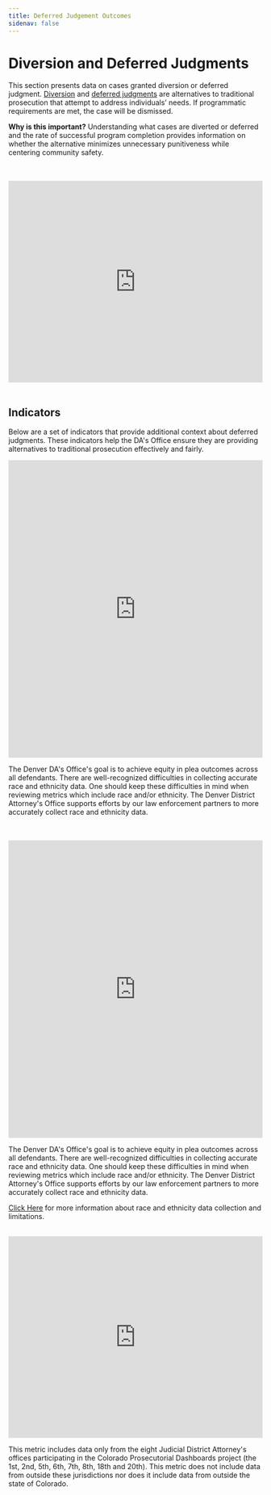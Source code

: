 ```yaml
---
title: Deferred Judgement Outcomes
sidenav: false
---
```

# Diversion and Deferred Judgments

This section presents data on cases granted diversion or deferred judgment. <a href="/technical-notes#diversion">Diversion</a> and <a href="/technical-notes#deferred">deferred judgments</a> are alternatives to traditional prosecution that attempt to address individuals’ needs. If programmatic requirements are met, the case will be dismissed.

**Why is this important?** Understanding what cases are diverted or deferred and the rate of successful program completion provides information on whether the alternative minimizes unnecessary punitiveness while centering community safety.

<br>

<br>

<iframe title="Number of Felony Cases Receiving Deferred Judgment, by Quarter" aria-label="Interactive line chart" id="datawrapper-chart-z6db6" src="https://datawrapper.dwcdn.net/z6db6/" scrolling="no" frameborder="0" style="width: 0; min-width: 100% !important; border: none;" height="400"></iframe><script type="text/javascript">!function(){"use strict";window.addEventListener("message",(function(e){if(void 0!==e.data["datawrapper-height"]){var t=document.querySelectorAll("iframe");for(var a in e.data["datawrapper-height"])for(var r=0;r<t.length;r++){if(t[r].contentWindow===e.source)t[r].style.height=e.data["datawrapper-height"][a]+"px"}}}))}();
</script> <br>

<br>

## Indicators

Below are a set of indicators that provide additional context about deferred judgments. These indicators help the DA's Office ensure they are providing alternatives to traditional prosecution effectively and fairly.

<iframe title="Deferred Judgment Differences by Defendant Race/Ethnicity - Black Defendants" aria-label="Bullet Bars" id="datawrapper-chart-l2U22" src="https://datawrapper.dwcdn.net/l2U22/" scrolling="no" frameborder="0" style="width: 0; min-width: 100% !important; border: none;" height="590"></iframe><script type="text/javascript">!function(){"use strict";window.addEventListener("message",(function(e){if(void 0!==e.data["datawrapper-height"]){var t=document.querySelectorAll("iframe");for(var a in e.data["datawrapper-height"])for(var r=0;r<t.length;r++){if(t[r].contentWindow===e.source)t[r].style.height=e.data["datawrapper-height"][a]+"px"}}}))}();
</script> 

<br>

The Denver DA's Office's goal is to achieve equity in plea outcomes across all defendants. There are well-recognized difficulties in collecting accurate race and ethnicity data. One should keep these difficulties in mind when reviewing metrics which include race and/or ethnicity. The Denver District Attorney's Office supports efforts by our law enforcement partners to more accurately collect race and ethnicity data.

<br>

<br>

<iframe title="Deferred Judgment Differences by Defendant Race/Ethnicity - Hispanic Defendants" aria-label="Bullet Bars" id="datawrapper-chart-cbcBh" src="https://datawrapper.dwcdn.net/cbcBh/" scrolling="no" frameborder="0" style="width: 0; min-width: 100% !important; border: none;" height="590"></iframe><script type="text/javascript">!function(){"use strict";window.addEventListener("message",(function(e){if(void 0!==e.data["datawrapper-height"]){var t=document.querySelectorAll("iframe");for(var a in e.data["datawrapper-height"])for(var r=0;r<t.length;r++){if(t[r].contentWindow===e.source)t[r].style.height=e.data["datawrapper-height"][a]+"px"}}}))}();
</script> <br>

The Denver DA's Office's goal is to achieve equity in plea outcomes across all defendants. There are well-recognized difficulties in collecting accurate race and ethnicity data. One should keep these difficulties in mind when reviewing metrics which include race and/or ethnicity. The Denver District Attorney's Office supports efforts by our law enforcement partners to more accurately collect race and ethnicity data.

<a href="/defendant_characteristics#R/E indicators">Click Here</a> for more information about race and ethnicity data collection and limitations.

<br>

<!--

<iframe title="Percent of Deferred Judgments with Successful Completion" aria-label="Interactive area chart" id="datawrapper-chart-jzE1Y" src="https://datawrapper.dwcdn.net/jzE1Y/" scrolling="no" frameborder="0" style="width: 0; min-width: 100% !important; border: none;" height="400"></iframe><script type="text/javascript">!function(){"use strict";window.addEventListener("message",(function(e){if(void 0!==e.data["datawrapper-height"]){var t=document.querySelectorAll("iframe");for(var a in e.data["datawrapper-height"])for(var r=0;r<t.length;r++){if(t[r].contentWindow===e.source)t[r].style.height=e.data["datawrapper-height"][a]+"px"}}}))}();
</script> <br>

<br>

\\\*\\\*\\\\[This metric does not appear accurate and does not include data past Q1 2020.]\\\*\\\*

<br>

\-->

<iframe title="Recidivism After Deferred Judgment" aria-label="Interactive line chart" id="datawrapper-chart-fbJGP" src="https://datawrapper.dwcdn.net/fbJGP/" scrolling="no" frameborder="0" style="width: 0; min-width: 100% !important; border: none;" height="400"></iframe><script type="text/javascript">!function(){"use strict";window.addEventListener("message",(function(e){if(void 0!==e.data["datawrapper-height"]){var t=document.querySelectorAll("iframe");for(var a in e.data["datawrapper-height"])for(var r=0;r<t.length;r++){if(t[r].contentWindow===e.source)t[r].style.height=e.data["datawrapper-height"][a]+"px"}}}))}();
</script> <br>

This metric includes data only from the eight Judicial District Attorney's offices participating in the Colorado Prosecutorial Dashboards project (the 1st, 2nd, 5th, 6th, 7th, 8th, 18th and 20th). This metric does not include data from outside these jurisdictions nor does it include data from outside the state of Colorado.

<br>